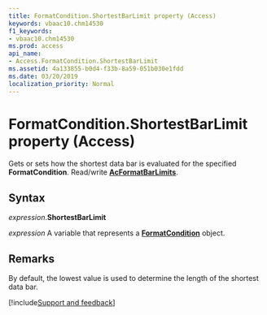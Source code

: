 ```yaml
---
title: FormatCondition.ShortestBarLimit property (Access)
keywords: vbaac10.chm14530
f1_keywords:
- vbaac10.chm14530
ms.prod: access
api_name:
- Access.FormatCondition.ShortestBarLimit
ms.assetid: 4a133855-b0d4-f33b-8a59-051b030e1fdd
ms.date: 03/20/2019
localization_priority: Normal
---
```



# FormatCondition.ShortestBarLimit property (Access)

Gets or sets how the shortest data bar is evaluated for the specified **FormatCondition**. Read/write **[AcFormatBarLimits](Access.AcFormatBarLimits.md)**.


## Syntax

_expression_.**ShortestBarLimit**

_expression_ A variable that represents a **[FormatCondition](Access.FormatCondition.md)** object.


## Remarks

By default, the lowest value is used to determine the length of the shortest data bar.



[!include[Support and feedback](~/includes/feedback-boilerplate.md)]